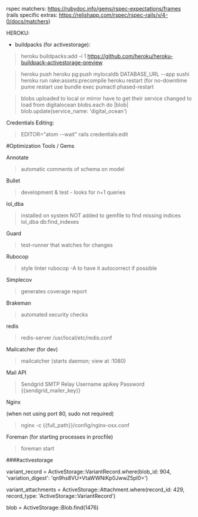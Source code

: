 rspec matchers: https://rubydoc.info/gems/rspec-expectations/frames
(rails specific extras: https://relishapp.com/rspec/rspec-rails/v/4-0/docs/matchers)


HEROKU:
- buildpacks (for activestorage):
> heroku buildpacks:add -i 1 https://github.com/heroku/heroku-buildpack-activestorage-preview

> heroku push
> heroku pg:push mylocaldb DATABASE_URL --app sushi
> heroku run rake:assets:precompile
> heroku restart
(for no-downtime pume restart use 
bundle exec pumactl phased-restart

> blobs uploaded to local or mirror have to get their service changed to load from digitalocean
blobs.each do |blob|
  blob.update(service_name: 'digital_ocean')


Credentials Editing:

> EDITOR="atom --wait" rails credentials:edit

#Optimization Tools / Gems

Annotate
> automatic comments of schema on model

Bullet
> development & test - looks for n+1 queries


lol_dba
> installed on system NOT added to gemfile
> to find missing indices
> lol_dba db:find_indexes

Guard
> test-runner that watches for changes

Rubocop
> style linter
> rubocop -A to have it autocorrect if possible

Simplecov
> generates coverage report


Brakeman
> automated security checks


redis

> redis-server /usr/local/etc/redis.conf

Mailcatcher (for dev)

> mailcatcher (starts daemon; view at :1080) 

Mail API
 
 > Sendgrid SMTP Relay
 > Username	apikey
 > Password	{{sendgrid_mailer_key}}
 
 Nginx
 
 (when not using port 80, sudo not required)  
 > nginx -c {{full_path}}/config/nginx-osx.conf
 
 
 Foreman (for starting processes in procfile)
 > foreman start
 
 
####activestorage
 
variant_record = ActiveStorage::VariantRecord.where(blob_id: 904, 'variation_digest': 'qn9hs8VU+VtaWWNiKp0JwwZ5pl0=')

variant_attachments = ActiveStorage::Attachment.where(record_id: 429, record_type: 'ActiveStorage::VariantRecord')

blob = ActiveStorage::Blob.find(1476)